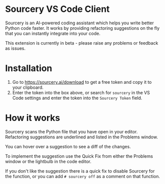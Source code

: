 
# Sourcery VS Code Client

Sourcery is an AI-powered coding assistant which helps you write better Python
code faster. It works by providing refactoring suggestions on the fly that you
can instantly integrate into your code.

This extension is currently in beta - please raise any problems or feedback as
issues.

# Installation

1. Go to https://sourcery.ai/download to get a free token and copy it to your 
   clipboard.
2. Enter the token into the box above, or search for `sourcery` in the 
   VS Code settings and enter the token into the `Sourcery Token` field.

# How it works

Sourcery scans the Python file that you have open in your editor. Refactoring 
suggestions are underlined and listed in the Problems window. 

You can hover over a suggestion to see a diff of the changes.

To implement the suggestion use the Quick Fix from either the Problems window
or the lightbulb in the code editor.

If you don't like the suggestion there is a quick fix to disable Sourcery for
the function, or you can add `# sourcery off` as a comment on that function.
